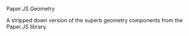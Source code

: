 Paper.JS Geometry

A stripped down version of the superb geometry components from the Paper.JS library.